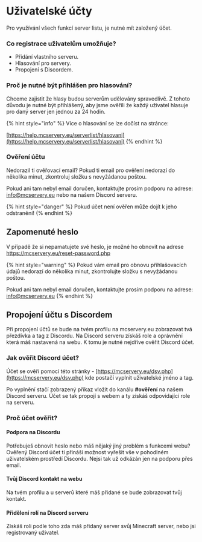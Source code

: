 # Uživatelské účty

Pro využívání všech funkcí server listu, je nutné mít založený účet.&#x20;

### Co registrace uživatelům umožňuje?&#x20;

* Přidání vlastního serveru.
* Hlasování pro servery.
* Propojení s Discordem.

### Proč je nutné být přihlášen pro hlasování?

Chceme zajistit že hlasy budou serverům udělovány spravedlivě. Z tohoto důvodu je nutné být přihlášený, aby jsme ověřili že každý uživatel hlasuje pro daný server jen jednou za 24 hodin.

{% hint style="info" %}
Více o hlasování se lze dočíst na stránce:

[https://help.mcservery.eu/serverlist/hlasovani](https://help.mcservery.eu/serverlist/hlasovani)
{% endhint %}

### Ověření účtu

Nedorazil ti ověřovací email? Pokud ti email pro ověření nedorazí do několika minut, zkontroluj složku s nevyžádanou poštou.

Pokud ani tam nebyl email doručen, kontaktujte prosím podporu na adrese: info@mcservery.eu nebo na našem Discord serveru.

{% hint style="danger" %}
Pokud účet není ověřen může dojít k jeho odstranění!
{% endhint %}

## Zapomenuté heslo

V případě že si nepamatujete své heslo, je možné ho obnovit na adrese https://mcservery.eu/reset-password.php

{% hint style="warning" %}
Pokud vám email pro obnovu přihlašovacích údajů nedorazí do několika minut, zkontrolujte složku s nevyžádanou poštou.

Pokud ani tam nebyl email doručen, kontaktujte prosím podporu na adrese: info@mcservery.eu
{% endhint %}

## Propojení účtu s Discordem

Při propojení účtů se bude na tvém profilu na mcservery.eu zobrazovat tvá přezdívka a tag z Discordu. Na Discord serveru získáš role a oprávnění která máš nastavená na webu. K tomu je nutné nejdříve ověřit Discord účet.

### Jak ověřit Discord účet?

Účet se ověří pomocí této stránky - [https://mcservery.eu/dsv.php](https://mcservery.eu/dsv.php) kde postačí vyplnit uživatelské jméno a tag.

Po vyplnění stačí zobrazený příkaz vložit do kanálu **#ověření** na našem Discord serveru. Účet se tak propojí s webem a ty získáš odpovídající role na serveru.

### Proč účet ověřit?

#### Podpora na Discordu

Potřebuješ obnovit heslo nebo máš nějaký jiný problém s funkcemi webu? Ověřený Discord účet ti přináší možnost vyřešit vše v pohodlném uživatelském prostředí Discordu. Nejsi tak už odkázán jen na podporu přes email.

#### Tvůj Discord kontakt na webu

Na tvém profilu a u serverů které máš přidané se bude zobrazovat tvůj kontakt.&#x20;

#### Přidělení rolí na Discord serveru

Získáš roli podle toho zda máš přidaný server svůj Minecraft server, nebo jsi registrovaný uživatel.&#x20;

&#x20;


